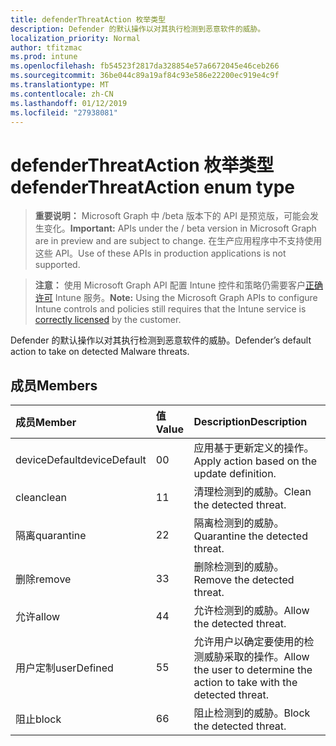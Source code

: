 ```yaml
---
title: defenderThreatAction 枚举类型
description: Defender 的默认操作以对其执行检测到恶意软件的威胁。
localization_priority: Normal
author: tfitzmac
ms.prod: intune
ms.openlocfilehash: fb54523f2817da328854e57a6672045e46ceb266
ms.sourcegitcommit: 36be044c89a19af84c93e586e22200ec919e4c9f
ms.translationtype: MT
ms.contentlocale: zh-CN
ms.lasthandoff: 01/12/2019
ms.locfileid: "27938081"
---
```

# <a name="defenderthreataction-enum-type"></a><span data-ttu-id="b95d2-103">defenderThreatAction 枚举类型</span><span class="sxs-lookup"><span data-stu-id="b95d2-103">defenderThreatAction enum type</span></span>

> <span data-ttu-id="b95d2-104">**重要说明：** Microsoft Graph 中 /beta 版本下的 API 是预览版，可能会发生变化。</span><span class="sxs-lookup"><span data-stu-id="b95d2-104">**Important:** APIs under the / beta version in Microsoft Graph are in preview and are subject to change.</span></span> <span data-ttu-id="b95d2-105">在生产应用程序中不支持使用这些 API。</span><span class="sxs-lookup"><span data-stu-id="b95d2-105">Use of these APIs in production applications is not supported.</span></span>

> <span data-ttu-id="b95d2-106">**注意：** 使用 Microsoft Graph API 配置 Intune 控件和策略仍需要客户[正确许可](https://go.microsoft.com/fwlink/?linkid=839381) Intune 服务。</span><span class="sxs-lookup"><span data-stu-id="b95d2-106">**Note:** Using the Microsoft Graph APIs to configure Intune controls and policies still requires that the Intune service is [correctly licensed](https://go.microsoft.com/fwlink/?linkid=839381) by the customer.</span></span>

<span data-ttu-id="b95d2-107">Defender 的默认操作以对其执行检测到恶意软件的威胁。</span><span class="sxs-lookup"><span data-stu-id="b95d2-107">Defender’s default action to take on detected Malware threats.</span></span>
## <a name="members"></a><span data-ttu-id="b95d2-108">成员</span><span class="sxs-lookup"><span data-stu-id="b95d2-108">Members</span></span>
|<span data-ttu-id="b95d2-109">成员</span><span class="sxs-lookup"><span data-stu-id="b95d2-109">Member</span></span>|<span data-ttu-id="b95d2-110">值</span><span class="sxs-lookup"><span data-stu-id="b95d2-110">Value</span></span>|<span data-ttu-id="b95d2-111">Description</span><span class="sxs-lookup"><span data-stu-id="b95d2-111">Description</span></span>|
|:---|:---|:---|
|<span data-ttu-id="b95d2-112">deviceDefault</span><span class="sxs-lookup"><span data-stu-id="b95d2-112">deviceDefault</span></span>|<span data-ttu-id="b95d2-113">0</span><span class="sxs-lookup"><span data-stu-id="b95d2-113">0</span></span>|<span data-ttu-id="b95d2-114">应用基于更新定义的操作。</span><span class="sxs-lookup"><span data-stu-id="b95d2-114">Apply action based on the update definition.</span></span>|
|<span data-ttu-id="b95d2-115">clean</span><span class="sxs-lookup"><span data-stu-id="b95d2-115">clean</span></span>|<span data-ttu-id="b95d2-116">1</span><span class="sxs-lookup"><span data-stu-id="b95d2-116">1</span></span>|<span data-ttu-id="b95d2-117">清理检测到的威胁。</span><span class="sxs-lookup"><span data-stu-id="b95d2-117">Clean the detected threat.</span></span>|
|<span data-ttu-id="b95d2-118">隔离</span><span class="sxs-lookup"><span data-stu-id="b95d2-118">quarantine</span></span>|<span data-ttu-id="b95d2-119">2</span><span class="sxs-lookup"><span data-stu-id="b95d2-119">2</span></span>|<span data-ttu-id="b95d2-120">隔离检测到的威胁。</span><span class="sxs-lookup"><span data-stu-id="b95d2-120">Quarantine the detected threat.</span></span>|
|<span data-ttu-id="b95d2-121">删除</span><span class="sxs-lookup"><span data-stu-id="b95d2-121">remove</span></span>|<span data-ttu-id="b95d2-122">3</span><span class="sxs-lookup"><span data-stu-id="b95d2-122">3</span></span>|<span data-ttu-id="b95d2-123">删除检测到的威胁。</span><span class="sxs-lookup"><span data-stu-id="b95d2-123">Remove the detected threat.</span></span>|
|<span data-ttu-id="b95d2-124">允许</span><span class="sxs-lookup"><span data-stu-id="b95d2-124">allow</span></span>|<span data-ttu-id="b95d2-125">4</span><span class="sxs-lookup"><span data-stu-id="b95d2-125">4</span></span>|<span data-ttu-id="b95d2-126">允许检测到的威胁。</span><span class="sxs-lookup"><span data-stu-id="b95d2-126">Allow the detected threat.</span></span>|
|<span data-ttu-id="b95d2-127">用户定制</span><span class="sxs-lookup"><span data-stu-id="b95d2-127">userDefined</span></span>|<span data-ttu-id="b95d2-128">5</span><span class="sxs-lookup"><span data-stu-id="b95d2-128">5</span></span>|<span data-ttu-id="b95d2-129">允许用户以确定要使用的检测威胁采取的操作。</span><span class="sxs-lookup"><span data-stu-id="b95d2-129">Allow the user to determine the action to take with the detected threat.</span></span>|
|<span data-ttu-id="b95d2-130">阻止</span><span class="sxs-lookup"><span data-stu-id="b95d2-130">block</span></span>|<span data-ttu-id="b95d2-131">6</span><span class="sxs-lookup"><span data-stu-id="b95d2-131">6</span></span>|<span data-ttu-id="b95d2-132">阻止检测到的威胁。</span><span class="sxs-lookup"><span data-stu-id="b95d2-132">Block the detected threat.</span></span>|





